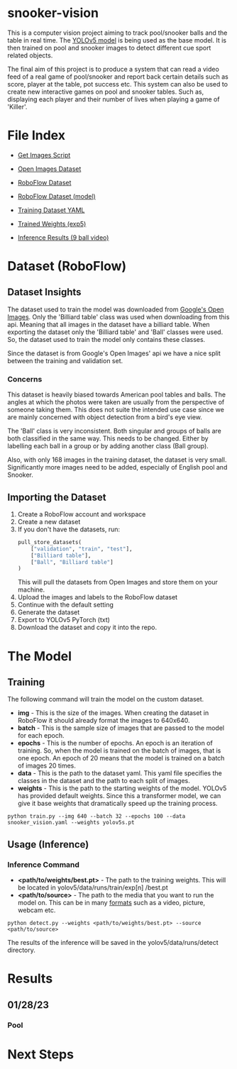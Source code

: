 # snooker-vision

This is a computer vision project aiming to track pool/snooker balls and the table in real time.
The [YOLOv5 model](https://ultralytics.github.io) is being used as the base model. It is then trained on pool and
snooker images to detect different cue sport related objects.

The final aim of this project is to produce a system that can read a video feed of a real game of pool/snooker and
report back certain details such as score, player at the table, pot success etc. This system can also be used to create
new interactive games on pool and snooker tables. Such as, displaying each player and their number of lives when playing
a game of 'Killer'.

# File Index

- [Get Images Script](object_detection_model/images/get_images.py)
- [Open Images Dataset](datasets/snooker_vision)
- [RoboFlow Dataset](datasets/robflow_dataset)
- [RoboFlow Dataset (model)](object_detection_model/YOLOv5/yolov5/data/snooker_vision_dataset)


- [Training Dataset YAML](object_detection_model/YOLOv5/yolov5/data/snooker_vision.yaml)
- [Trained Weights (exp5)](object_detection_model/YOLOv5/yolov5/runs/train/exp5/weights/best.pt) 
- [Inference Results (9 ball video)](object_detection_model/YOLOv5/yolov5/runs/detect/exp8/9_ball_video.mp4)

# Dataset (RoboFlow)
## Dataset Insights

The dataset used to train the model was downloaded
from [Google's Open Images](https://storage.googleapis.com/openimages/web/download.html). Only the 'Billiard table'
class was used when downloading from this api. Meaning that all images in the dataset have a billiard table. When
exporting the dataset only the 'Billiard table' and 'Ball' classes were used. So, the dataset used to train the model
only contains these classes.

Since the dataset is from Google's Open Images' api we have a nice split between the training and validation set.

### Concerns

This dataset is heavily biased towards American pool tables and balls. The angles at which the photos were taken are
usually from the perspective of someone taking them. This does not suite the intended use case since we are mainly
concerned with object detection from a bird's eye view.

The 'Ball' class is very inconsistent. Both singular and groups of balls are both classified in the
same way. This needs to be changed. Either by labelling each ball in a group or by adding another class (Ball group).

Also, with only 168 images in the training dataset, the dataset is very small. Significantly more images need to be
added, especially of English pool and Snooker.

## Importing the Dataset

1. Create a RoboFlow account and workspace
2. Create a new dataset
3. If you don't have the datasets, run:
    ```python
    pull_store_datasets(
        ["validation", "train", "test"],
        ["Billiard table"],
        ["Ball", "Billiard table"]
    )
    ```
   This will pull the datasets from Open Images and store them on your machine.
4. Upload the images and labels to the RoboFlow dataset
5. Continue with the default setting
6. Generate the dataset
7. Export to YOLOv5 PyTorch (txt)
8. Download the dataset and copy it into the repo.

# The Model
## Training
The following command will train the model on the custom dataset.

- **img** - This is the size of the images. When creating the dataset in RoboFlow it should already format the images to
  640x640.
- **batch** - This is the sample size of images that are passed to the model for each epoch.
- **epochs** - This is the number of epochs. An epoch is an iteration of training. So, when the model is trained on the
  batch of images, that is one epoch. An epoch of 20 means that the model is trained on a batch of images 20 times.
- **data** - This is the path to the dataset yaml. This yaml file specifies the classes in the dataset and the path to
  each split of images.
- **weights** - This is the path to the starting weights of the model. YOLOv5 has provided default weights. Since this a
  transformer model, we can give it base weights that dramatically speed up the training process.

```shell
python train.py --img 640 --batch 32 --epochs 100 --data snooker_vision.yaml --weights yolov5s.pt
```

## Usage (Inference)

### Inference Command

- **<path/to/weights/best.pt>** - The path to the training weights. This will be located in
  yolov5/data/runs/train/exp[n]
  /best.pt
- **<path/to/source>** - The path to the media that you want to run the model on. This can be in
  many [formats](https://ultralytics.github.io/quick-start/#from-your-cloned-repository) such as a video, picture,
  webcam etc.

```shell
python detect.py --weights <path/to/weights/best.pt> --source <path/to/source>
```

The results of the inference will be saved in the yolov5/data/runs/detect directory.

# Results

## 01/28/23

### Pool

[](object_detection_model/YOLOv5/yolov5/runs/detect/exp8/9_ball_video.mp4)

# Next Steps
